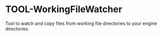 # TOOL-WorkingFileWatcher
 Tool to watch and copy files from working file directories to your engine directories.
